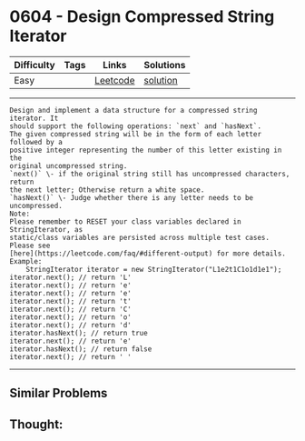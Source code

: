 # 0604 - Design Compressed String Iterator

Difficulty  | Tags | Links | Solutions
----------- | ---- | ----- | -----
Easy |  | [Leetcode](https://leetcode.com/problems/design-compressed-string-iterator) | [solution](https://leetcode.com/problems/design-compressed-string-iterator/solution/)


-----------

```
Design and implement a data structure for a compressed string iterator. It
should support the following operations: `next` and `hasNext`.
The given compressed string will be in the form of each letter followed by a
positive integer representing the number of this letter existing in the
original uncompressed string.
`next()` \- if the original string still has uncompressed characters, return
the next letter; Otherwise return a white space.
`hasNext()` \- Judge whether there is any letter needs to be uncompressed.
Note:
Please remember to RESET your class variables declared in StringIterator, as
static/class variables are persisted across multiple test cases. Please see
[here](https://leetcode.com/faq/#different-output) for more details.
Example:
    StringIterator iterator = new StringIterator("L1e2t1C1o1d1e1");
iterator.next(); // return 'L'
iterator.next(); // return 'e'
iterator.next(); // return 'e'
iterator.next(); // return 't'
iterator.next(); // return 'C'
iterator.next(); // return 'o'
iterator.next(); // return 'd'
iterator.hasNext(); // return true
iterator.next(); // return 'e'
iterator.hasNext(); // return false
iterator.next(); // return ' '
```

-----------


## Similar Problems




## Thought:
